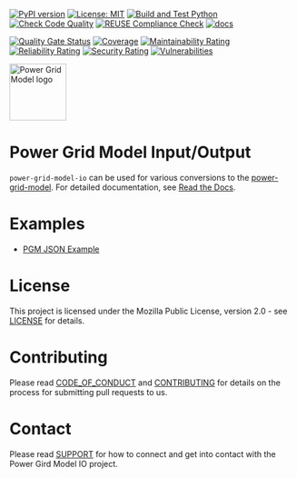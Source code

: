 <!--
SPDX-FileCopyrightText: 2022 Contributors to the Power Grid Model project <dynamic.grid.calculation@alliander.com>

SPDX-License-Identifier: MPL-2.0
-->

[![PyPI version](https://badge.fury.io/py/power-grid-model-io.svg)](https://badge.fury.io/py/power-grid-model-io)
[![License: MIT](https://img.shields.io/badge/License-MPL2.0-informational.svg)](https://github.com/alliander-opensource/power-grid-model-io/blob/main/LICENSE)
[![Build and Test Python](https://github.com/alliander-opensource/power-grid-model-io/actions/workflows/build-test-and-sonar.yml/badge.svg)](https://github.com/alliander-opensource/power-grid-model-io/actions/workflows/build-test-and-sonar.yml)
[![Check Code Quality](https://github.com/alliander-opensource/power-grid-model-io/actions/workflows/check-code-quality.yml/badge.svg)](https://github.com/alliander-opensource/power-grid-model-io/actions/workflows/check-code-quality.yml)
[![REUSE Compliance Check](https://github.com/alliander-opensource/power-grid-model-io/actions/workflows/reuse-compliance.yml/badge.svg)](https://github.com/alliander-opensource/power-grid-model-io/actions/workflows/reuse-compliance.yml)
[![docs](https://readthedocs.org/projects/power-grid-model-io/badge/)](https://power-grid-model-io.readthedocs.io/en/stable/)

[![Quality Gate Status](https://sonarcloud.io/api/project_badges/measure?project=alliander-opensource_power-grid-model-io&metric=alert_status)](https://sonarcloud.io/summary/new_code?id=alliander-opensource_power-grid-model-io)
[![Coverage](https://sonarcloud.io/api/project_badges/measure?project=alliander-opensource_power-grid-model-io&metric=coverage)](https://sonarcloud.io/summary/new_code?id=alliander-opensource_power-grid-model-io)
[![Maintainability Rating](https://sonarcloud.io/api/project_badges/measure?project=alliander-opensource_power-grid-model-io&metric=sqale_rating)](https://sonarcloud.io/summary/new_code?id=alliander-opensource_power-grid-model-io)
[![Reliability Rating](https://sonarcloud.io/api/project_badges/measure?project=alliander-opensource_power-grid-model-io&metric=reliability_rating)](https://sonarcloud.io/summary/new_code?id=alliander-opensource_power-grid-model-io)
[![Security Rating](https://sonarcloud.io/api/project_badges/measure?project=alliander-opensource_power-grid-model-io&metric=security_rating)](https://sonarcloud.io/summary/new_code?id=alliander-opensource_power-grid-model-io)
[![Vulnerabilities](https://sonarcloud.io/api/project_badges/measure?project=alliander-opensource_power-grid-model-io&metric=vulnerabilities)](https://sonarcloud.io/summary/new_code?id=alliander-opensource_power-grid-model-io)

<img src="docs\images\pgm-logo-color.svg" alt="Power Grid Model logo" width="100"/>

# Power Grid Model Input/Output

`power-grid-model-io` can be used for various conversions to the [power-grid-model](https://github.com/alliander-opensource/power-grid-model).
For detailed documentation, see [Read the Docs](https://power-grid-model-io.readthedocs.io/en/stable/index.html).

# Examples
* [PGM JSON Example](docs/examples/pgm_json_example.ipynb)


# License
This project is licensed under the Mozilla Public License, version 2.0 - see [LICENSE](LICENSE) for details.

# Contributing
Please read [CODE_OF_CONDUCT](CODE_OF_CONDUCT.md) and [CONTRIBUTING](CONTRIBUTING.md) for details on the process 
for submitting pull requests to us.

# Contact
Please read [SUPPORT](SUPPORT.md) for how to connect and get into contact with the Power Gird Model IO project.

